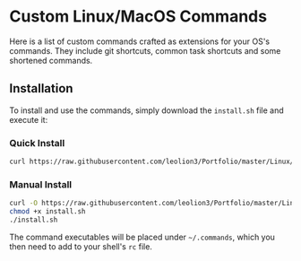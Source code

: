 # Custom Linux/MacOS Commands

Here is a list of custom commands crafted as extensions for your OS's commands. They include git shortcuts, common task shortcuts and some shortened commands.

## Installation

To install and use the commands, simply download the `install.sh` file and execute it:

### Quick Install

```bash
curl https://raw.githubusercontent.com/leolion3/Portfolio/master/Linux/CustomCommands/install.sh | /bin/bash
```

### Manual Install

```bash
curl -O https://raw.githubusercontent.com/leolion3/Portfolio/master/Linux/CustomCommands/install.sh
chmod +x install.sh
./install.sh
```

The command executables will be placed under `~/.commands`, which you then need to add to your shell's `rc` file.
